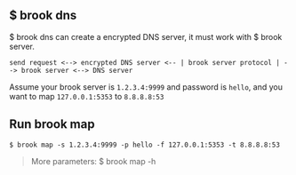 ## $ brook dns

$ brook dns can create a encrypted DNS server, it must work with $ brook server.

```
send request <--> encrypted DNS server <-- | brook server protocol | --> brook server <--> DNS server
```

Assume your brook server is `1.2.3.4:9999` and password is `hello`, and you want to map `127.0.0.1:5353` to `8.8.8.8:53`

## Run brook map

```
$ brook map -s 1.2.3.4:9999 -p hello -f 127.0.0.1:5353 -t 8.8.8.8:53
```

> More parameters: $ brook map -h

